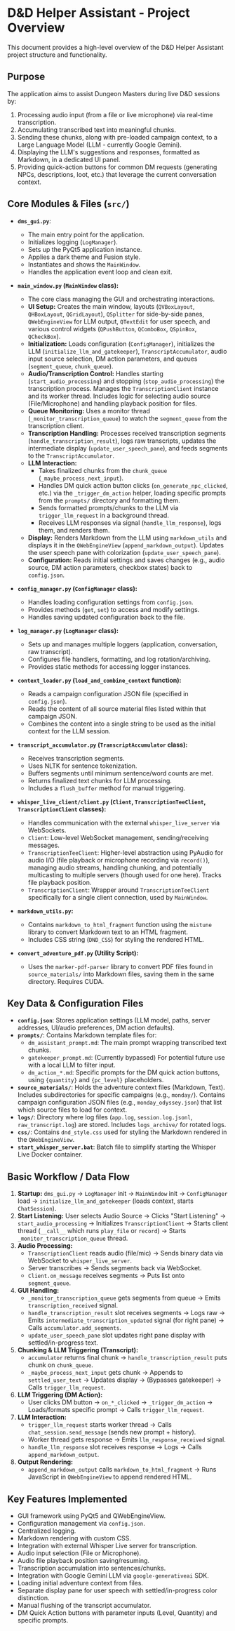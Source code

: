 # D&D Helper Assistant - Project Overview

This document provides a high-level overview of the D&D Helper Assistant project structure and functionality.

## Purpose

The application aims to assist Dungeon Masters during live D&D sessions by:
1.  Processing audio input (from a file or live microphone) via real-time transcription.
2.  Accumulating transcribed text into meaningful chunks.
3.  Sending these chunks, along with pre-loaded campaign context, to a Large Language Model (LLM - currently Google Gemini).
4.  Displaying the LLM's suggestions and responses, formatted as Markdown, in a dedicated UI panel.
5.  Providing quick-action buttons for common DM requests (generating NPCs, descriptions, loot, etc.) that leverage the current conversation context.

## Core Modules & Files (`src/`)

*   **`dms_gui.py`**:
    *   The main entry point for the application.
    *   Initializes logging (`LogManager`).
    *   Sets up the PyQt5 application instance.
    *   Applies a dark theme and Fusion style.
    *   Instantiates and shows the `MainWindow`.
    *   Handles the application event loop and clean exit.

*   **`main_window.py` (`MainWindow` class):**
    *   The core class managing the GUI and orchestrating interactions.
    *   **UI Setup:** Creates the main window, layouts (`QVBoxLayout`, `QHBoxLayout`, `QGridLayout`), `QSplitter` for side-by-side panes, `QWebEngineView` for LLM output, `QTextEdit` for user speech, and various control widgets (`QPushButton`, `QComboBox`, `QSpinBox`, `QCheckBox`).
    *   **Initialization:** Loads configuration (`ConfigManager`), initializes the LLM (`initialize_llm_and_gatekeeper`), `TranscriptAccumulator`, audio input source selection, DM action parameters, and queues (`segment_queue`, `chunk_queue`).
    *   **Audio/Transcription Control:** Handles starting (`start_audio_processing`) and stopping (`stop_audio_processing`) the transcription process. Manages the `TranscriptionClient` instance and its worker thread. Includes logic for selecting audio source (File/Microphone) and handling playback position for files.
    *   **Queue Monitoring:** Uses a monitor thread (`_monitor_transcription_queue`) to watch the `segment_queue` from the transcription client.
    *   **Transcription Handling:** Processes received transcription segments (`handle_transcription_result`), logs raw transcripts, updates the intermediate display (`update_user_speech_pane`), and feeds segments to the `TranscriptAccumulator`.
    *   **LLM Interaction:**
        *   Takes finalized chunks from the `chunk_queue` (`_maybe_process_next_input`).
        *   Handles DM quick action button clicks (`on_generate_npc_clicked`, etc.) via the `_trigger_dm_action` helper, loading specific prompts from the `prompts/` directory and formatting them.
        *   Sends formatted prompts/chunks to the LLM via `trigger_llm_request` in a background thread.
        *   Receives LLM responses via signal (`handle_llm_response`), logs them, and renders them.
    *   **Display:** Renders Markdown from the LLM using `markdown_utils` and displays it in the `QWebEngineView` (`append_markdown_output`). Updates the user speech pane with colorization (`update_user_speech_pane`).
    *   **Configuration:** Reads initial settings and saves changes (e.g., audio source, DM action parameters, checkbox states) back to `config.json`.

*   **`config_manager.py` (`ConfigManager` class):**
    *   Handles loading configuration settings from `config.json`.
    *   Provides methods (`get`, `set`) to access and modify settings.
    *   Handles saving updated configuration back to the file.

*   **`log_manager.py` (`LogManager` class):**
    *   Sets up and manages multiple loggers (application, conversation, raw transcript).
    *   Configures file handlers, formatting, and log rotation/archiving.
    *   Provides static methods for accessing logger instances.

*   **`context_loader.py` (`load_and_combine_context` function):**
    *   Reads a campaign configuration JSON file (specified in `config.json`).
    *   Reads the content of all source material files listed within that campaign JSON.
    *   Combines the content into a single string to be used as the initial context for the LLM session.

*   **`transcript_accumulator.py` (`TranscriptAccumulator` class):**
    *   Receives transcription segments.
    *   Uses NLTK for sentence tokenization.
    *   Buffers segments until minimum sentence/word counts are met.
    *   Returns finalized text chunks for LLM processing.
    *   Includes a `flush_buffer` method for manual triggering.

*   **`whisper_live_client/client.py` (`Client`, `TranscriptionTeeClient`, `TranscriptionClient` classes):**
    *   Handles communication with the external `whisper_live_server` via WebSockets.
    *   `Client`: Low-level WebSocket management, sending/receiving messages.
    *   `TranscriptionTeeClient`: Higher-level abstraction using PyAudio for audio I/O (file playback or microphone recording via `record()`), managing audio streams, handling chunking, and potentially multicasting to multiple servers (though used for one here). Tracks file playback position.
    *   `TranscriptionClient`: Wrapper around `TranscriptionTeeClient` specifically for a single client connection, used by `MainWindow`.

*   **`markdown_utils.py`:**
    *   Contains `markdown_to_html_fragment` function using the `mistune` library to convert Markdown text to an HTML fragment.
    *   Includes CSS string (`DND_CSS`) for styling the rendered HTML.

*   **`convert_adventure_pdf.py` (Utility Script):**
    *   Uses the `marker-pdf-parser` library to convert PDF files found in `source_materials/` into Markdown files, saving them in the same directory. Requires CUDA.

## Key Data & Configuration Files

*   **`config.json`**: Stores application settings (LLM model, paths, server addresses, UI/audio preferences, DM action defaults).
*   **`prompts/`**: Contains Markdown template files for:
    *   `dm_assistant_prompt.md`: The main prompt wrapping transcribed text chunks.
    *   `gatekeeper_prompt.md`: (Currently bypassed) For potential future use with a local LLM to filter input.
    *   `dm_action_*.md`: Specific prompts for the DM quick action buttons, using `{quantity}` and `{pc_level}` placeholders.
*   **`source_materials/`**: Holds the adventure context files (Markdown, Text). Includes subdirectories for specific campaigns (e.g., `monday/`). Contains campaign configuration JSON files (e.g., `monday_odyssey.json`) that list which source files to load for context.
*   **`logs/`**: Directory where log files (`app.log`, `session.log.jsonl`, `raw_transcript.log`) are stored. Includes `logs_archive/` for rotated logs.
*   **`css/`**: Contains `dnd_style.css` used for styling the Markdown rendered in the `QWebEngineView`.
*   **`start_whisper_server.bat`**: Batch file to simplify starting the Whisper Live Docker container.

## Basic Workflow / Data Flow

1.  **Startup:** `dms_gui.py` -> `LogManager` init -> `MainWindow` init -> `ConfigManager` load -> `initialize_llm_and_gatekeeper` (loads context, starts `ChatSession`).
2.  **Start Listening:** User selects Audio Source -> Clicks "Start Listening" -> `start_audio_processing` -> Initializes `TranscriptionClient` -> Starts client thread (`__call__` which runs `play_file` or `record`) -> Starts `_monitor_transcription_queue` thread.
3.  **Audio Processing:**
    *   `TranscriptionClient` reads audio (file/mic) -> Sends binary data via WebSocket to `whisper_live_server`.
    *   Server transcribes -> Sends segments back via WebSocket.
    *   `Client.on_message` receives segments -> Puts list onto `segment_queue`.
4.  **GUI Handling:**
    *   `_monitor_transcription_queue` gets segments from queue -> Emits `transcription_received` signal.
    *   `handle_transcription_result` slot receives segments -> Logs raw -> Emits `intermediate_transcription_updated` signal (for right pane) -> Calls `accumulator.add_segments`.
    *   `update_user_speech_pane` slot updates right pane display with settled/in-progress text.
5.  **Chunking & LLM Triggering (Transcript):**
    *   `accumulator` returns final chunk -> `handle_transcription_result` puts chunk on `chunk_queue`.
    *   `_maybe_process_next_input` gets chunk -> Appends to `settled_user_text` -> Updates display -> (Bypasses gatekeeper) -> Calls `trigger_llm_request`.
6.  **LLM Triggering (DM Action):**
    *   User clicks DM button -> `on_*_clicked` -> `_trigger_dm_action` -> Loads/formats specific prompt -> Calls `trigger_llm_request`.
7.  **LLM Interaction:**
    *   `trigger_llm_request` starts worker thread -> Calls `chat_session.send_message` (sends new prompt + history).
    *   Worker thread gets response -> Emits `llm_response_received` signal.
    *   `handle_llm_response` slot receives response -> Logs -> Calls `append_markdown_output`.
8.  **Output Rendering:**
    *   `append_markdown_output` calls `markdown_to_html_fragment` -> Runs JavaScript in `QWebEngineView` to append rendered HTML.

## Key Features Implemented

*   GUI framework using PyQt5 and QWebEngineView.
*   Configuration management via `config.json`.
*   Centralized logging.
*   Markdown rendering with custom CSS.
*   Integration with external Whisper Live server for transcription.
*   Audio input selection (File or Microphone).
*   Audio file playback position saving/resuming.
*   Transcription accumulation into sentences/chunks.
*   Integration with Google Gemini LLM via `google-generativeai` SDK.
*   Loading initial adventure context from files.
*   Separate display pane for user speech with settled/in-progress color distinction.
*   Manual flushing of the transcript accumulator.
*   DM Quick Action buttons with parameter inputs (Level, Quantity) and specific prompts. 